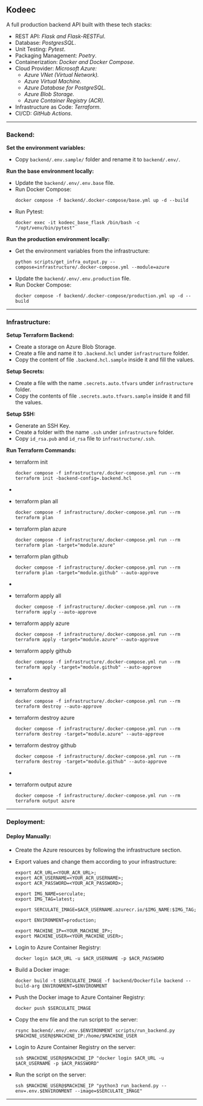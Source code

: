 ## Kodeec
A full production backend API built with these tech stacks:

- REST API: _Flask and Flask-RESTFul_.
- Database: _PostgresSQL_.
- Unit Testing: _Pytest_.
- Packaging Management: _Poetry_.
- Containerization: _Docker and Docker Compose_.
- Cloud Provider: _Microsoft Azure:_
  - _Azure VNet (Virtual Network)._
  - _Azure Virtual Machine._
  - _Azure Database for PostgreSQL._
  - _Azure Blob Storage._
  - _Azure Container Registry (ACR)._
- Infrastructure as Code: _Terraform_.
- CI/CD: _GitHub Actions_.

---

### Backend:

**Set the environment variables:**
- Copy `backend/.env.sample/` folder and rename it to `backend/.env/`.

**Run the base environment locally:**
- Update the `backend/.env/.env.base` file.
- Run Docker Compose:
  ```shell
  docker compose -f backend/.docker-compose/base.yml up -d --build
  ```
- Run Pytest:
  ```shell
  docker exec -it kodeec_base_flask /bin/bash -c "/opt/venv/bin/pytest"
  ```

**Run the production environment locally:**
- Get the environment variables from the infrastructure:
  ```shell
  python scripts/get_infra_output.py --compose=infrastructure/.docker-compose.yml --module=azure
  ```
- Update the `backend/.env/.env.production` file.
- Run Docker Compose:
  ```shell
  docker compose -f backend/.docker-compose/production.yml up -d --build
  ```

---

### Infrastructure:

**Setup Terraform Backend:**
- Create a storage on Azure Blob Storage.
- Create a file and name it to `.backend.hcl` under `infrastructure` folder.
- Copy the content of file `.backend.hcl.sample` inside it and fill the values.

**Setup Secrets:**
- Create a file with the name `.secrets.auto.tfvars` under `infrastructure` folder.
- Copy the contents of file `.secrets.auto.tfvars.sample` inside it and fill the values.

**Setup SSH:**
- Generate an SSH Key.
- Create a folder with the name `.ssh` under `infrastructure` folder.
- Copy `id_rsa.pub` and `id_rsa` file to `infrastructure/.ssh`.

**Run Terraform Commands:**

- terraform init
  ```shell
  docker compose -f infrastructure/.docker-compose.yml run --rm terraform init -backend-config=.backend.hcl
  ```

-
- terraform plan all
  ```shell
  docker compose -f infrastructure/.docker-compose.yml run --rm terraform plan
  ```
- terraform plan azure
  ```shell
  docker compose -f infrastructure/.docker-compose.yml run --rm terraform plan -target="module.azure"
  ```
- terraform plan github
  ```shell
  docker compose -f infrastructure/.docker-compose.yml run --rm terraform plan -target="module.github" --auto-approve
  ```


-
- terraform apply all
  ```shell
  docker compose -f infrastructure/.docker-compose.yml run --rm terraform apply --auto-approve
  ```
- terraform apply azure
  ```shell
  docker compose -f infrastructure/.docker-compose.yml run --rm terraform apply -target="module.azure" --auto-approve
  ```
- terraform apply github
  ```shell
  docker compose -f infrastructure/.docker-compose.yml run --rm terraform apply -target="module.github" --auto-approve
  ```


- 
- terraform destroy all
  ```shell
  docker compose -f infrastructure/.docker-compose.yml run --rm terraform destroy --auto-approve
  ```
- terraform destroy azure
  ```shell
  docker compose -f infrastructure/.docker-compose.yml run --rm terraform destroy -target="module.azure" --auto-approve
  ```
- terraform destroy github
  ```shell
  docker compose -f infrastructure/.docker-compose.yml run --rm terraform destroy -target="module.github" --auto-approve
  ```

- 
- terraform output azure
  ```shell
  docker compose -f infrastructure/.docker-compose.yml run --rm terraform output azure
  ```

---

### Deployment:

#### Deploy Manually:
- Create the Azure resources by following the infrastructure section.
- Export values and change them according to your infrastructure:
  ```shell
  export ACR_URL=<YOUR_ACR_URL>;
  export ACR_USERNAME=<YOUR_ACR_USERNAME>;
  export ACR_PASSWORD=<YOUR_ACR_PASSWORD>;
  
  export IMG_NAME=serculate;
  export IMG_TAG=latest;
  
  export SERCULATE_IMAGE=$ACR_USERNAME.azurecr.io/$IMG_NAME:$IMG_TAG;
  
  export ENVIRONMENT=production;
  
  export MACHINE_IP=<YOUR_MACHINE_IP>;
  export MACHINE_USER=<YOUR_MACHINE_USER>;
  ```


- Login to Azure Container Registry:
  ```shell
  docker login $ACR_URL -u $ACR_USERNAME -p $ACR_PASSWORD
  ```
- Build a Docker image:
  ```shell
  docker build -t $SERCULATE_IMAGE -f backend/Dockerfile backend --build-arg ENVIRONMENT=$ENVIRONMENT
  ```
- Push the Docker image to Azure Container Registry:
  ```shell
  docker push $SERCULATE_IMAGE
  ```


- Copy the env file and the run script to the server:
  ```shell
  rsync backend/.env/.env.$ENVIRONMENT scripts/run_backend.py $MACHINE_USER@$MACHINE_IP:/home/$MACHINE_USER
  ```


- Login to Azure Container Registry on the server:
  ```shell
  ssh $MACHINE_USER@$MACHINE_IP "docker login $ACR_URL -u $ACR_USERNAME -p $ACR_PASSWORD"
  ```
- Run the script on the server:
  ```shell
  ssh $MACHINE_USER@$MACHINE_IP "python3 run_backend.py --env=.env.$ENVIRONMENT --image=$SERCULATE_IMAGE"
  ```

---
